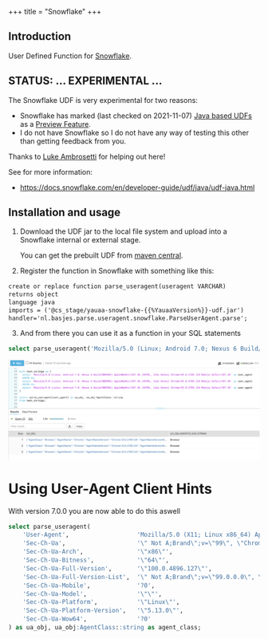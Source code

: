 +++
title = "Snowflake"
+++

## Introduction
User Defined Function for [Snowflake](https://snowflake.com).

## STATUS: ... EXPERIMENTAL ...
The Snowflake UDF is very experimental for two reasons:
- Snowflake has marked (last checked on 2021-11-07) [Java based UDFs](https://docs.snowflake.com/en/developer-guide/udf/java/udf-java.html) as a [Preview Feature](https://docs.snowflake.com/en/release-notes/preview-features.html).
- I do not have Snowflake so I do not have any way of testing this other than getting feedback from you.

Thanks to [Luke Ambrosetti](https://github.com/lambrosetti) for helping out here!

See for more information:
- https://docs.snowflake.com/en/developer-guide/udf/java/udf-java.html

## Installation and usage
1. Download the UDF jar to the local file system and upload into a Snowflake internal or external stage.

   You can get the prebuilt UDF from [maven central](https://search.maven.org/artifact/nl.basjes.parse.useragent/yauaa-snowflake/{{%YauaaVersion%}}/jar).

2. Register the function in Snowflake with something like this:
```
create or replace function parse_useragent(useragent VARCHAR)
returns object
language java
imports = ('@cs_stage/yauaa-snowflake-{{%YauaaVersion%}}-udf.jar')
handler='nl.basjes.parse.useragent.snowflake.ParseUserAgent.parse';
```

3. And from there you can use it as a function in your SQL statements
```sql
select parse_useragent('Mozilla/5.0 (Linux; Android 7.0; Nexus 6 Build/NBD90Z) AppleWebKit/537.36 (KHTML, like Gecko) Chrome/53.0.2785.124 Mobile Safari/537.36') as ua_obj, ua_obj:AgentClass::string as agent_class;
```

![Using Yauaa in Snowflake](Snowflake.png)


# Using User-Agent Client Hints
With version 7.0.0 you are now able to do this aswell

```sql
select parse_useragent(
    'User-Agent',                   'Mozilla/5.0 (X11; Linux x86_64) AppleWebKit/537.36 (KHTML, like Gecko) Chrome/100.0.4896.127 Safari/537.36',
    'Sec-Ch-Ua',                    '\" Not A;Brand\";v=\"99\", \"Chromium\";v=\"100\", \"Google Chrome\";v=\"100\"',
    'Sec-Ch-Ua-Arch',               '\"x86\"',
    'Sec-Ch-Ua-Bitness',            '\"64\"',
    'Sec-Ch-Ua-Full-Version',       '\"100.0.4896.127\"',
    'Sec-Ch-Ua-Full-Version-List',  '\" Not A;Brand\";v=\"99.0.0.0\", \"Chromium\";v=\"100.0.4896.127\", \"Google Chrome\";v=\"100.0.4896.127\"',
    'Sec-Ch-Ua-Mobile',             '?0',
    'Sec-Ch-Ua-Model',              '\"\"',
    'Sec-Ch-Ua-Platform',           '\"Linux\"',
    'Sec-Ch-Ua-Platform-Version',   '\"5.13.0\"',
    'Sec-Ch-Ua-Wow64',              '?0'
) as ua_obj, ua_obj:AgentClass::string as agent_class;
```
